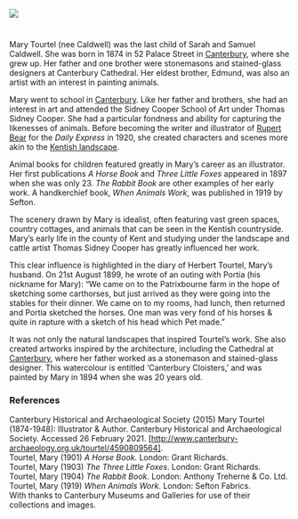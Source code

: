 <a href="https://beta.kent-maps.online"><img src="https://beta.kent-maps.online/juncture/ve-button.png"></a>

<param ve-config title="Mary Tourtel (1874-1948)" author="Grace Conium" layout="vtl" banner="https://raw.githubusercontent.com/kent-map/images/main/banners/19c.jpg">

<param ve-entity eid="Q29303" aliases="Canterbury">
<param ve-entity eid="Q7148079" aliases="Patrixbourne">

#

Mary Tourtel (nee Caldwell) was the last child of Sarah and Samuel Caldwell. She was born in 1874 in 52 Palace Street in [Canterbury](/19c/19c-canterbury), where she grew up. Her father and one brother were stonemasons and stained-glass designers at Canterbury Cathedral. Her eldest brother, Edmund, was also an artist with an interest in painting animals.
<param ve-image url="https://raw.githubusercontent.com/kent-map/images/main/20c/Tourtel_cantmus.jpg" label="Mary Tourtel at her home in Palace Street, Canterbury. Circa 1895." attribution="©Canterbury Museums and Galleries"> 
<param ve-map center="Q29303" zoom="8">

Mary went to school in [Canterbury](/19c/19c-canterbury). Like her father and brothers, she had an interest in art and attended the Sidney Cooper School of Art under Thomas Sidney Cooper. She had a particular fondness and ability for capturing the likenesses of animals. Before becoming the writer and illustrator of [Rupert Bear](/20c/20c-rupert-bear) for the _Daily Express_ in 1920, she created characters and scenes more akin to the [Kentish landscape](/landscape/kentish-landscapes). 
<param ve-image url="https://raw.githubusercontent.com/kent-map/images/main/20c/Sidney_Cooper.jpg" label="The Sidney Cooper Gallery" attribution="© Martin Crowther"> 

Animal books for children featured greatly in Mary’s career as an illustrator. Her first publications _A Horse Book_ and _Three Little Foxes_ appeared in 1897 when she was only 23. _The Rabbit Book_ are other examples of her early work. A handkerchief book, _When Animals Work_, was published in 1919 by Sefton. 
<param ve-image url="https://raw.githubusercontent.com/kent-map/images/main/20c/Tourtel_cantmus__4.jpg" label="©Canterbury Museums and Galleries. Three Little Foxes."> 

The scenery drawn by Mary is idealist, often featuring vast green spaces, country cottages, and animals that can be seen in the Kentish countryside. Mary’s early life in the county of Kent and studying under the landscape and cattle artist Thomas Sidney Cooper has greatly influenced her work. 
<param ve-image url="https://raw.githubusercontent.com/kent-map/images/main/20c/Tourtel_cantmus__3.jpg" label="Gentleness from ‘Horses at Work’" attribution="©Canterbury Museums and Galleries"> 

This clear influence is highlighted in the diary of Herbert Tourtel, Mary’s husband. On 21st August 1899, he wrote of an outing with Portia (his nickname for Mary): “We came on to the Patrixbourne farm in the hope of sketching some carthorses, but just arrived as they were going into the stables for their dinner. We came on to my rooms, had lunch, then returned and Portia sketched the horses. One man was very fond of his horses & quite in rapture with a sketch of his head which Pet made.”
<param ve-image url="https://raw.githubusercontent.com/kent-map/images/main/20c/Tourtel_cantmus__2.jpg" label="Kicking from ‘Horses at Work’" attribution="©Canterbury Museums and Galleries"> 

It was not only the natural landscapes that inspired Tourtel’s work. She also created artworks inspired by the architecture, including the Cathedral at [Canterbury](/19c/19c-canterbury), where her father worked as a stonemason and stained-glass designer. This watercolour is entitled ‘Canterbury Cloisters,’ and was painted by Mary in 1894 when she was 20 years old. 
<param ve-image url="https://raw.githubusercontent.com/kent-map/images/main/20c/Tourtel_cantmus__5.jpg" label="Canterbury Cloisters" attribution="©Canterbury Museums and Galleries"> 
 
### References

Canterbury Historical and Archaeological Society (2015) Mary Tourtel (1874-1948): Illustrator & Author. Canterbury Historical and Archaeological Society. Accessed 26 February 2021. [http://www.canterbury-archaeology.org.uk/tourtel/4590809564].    
Tourtel, Mary (1901) _A Horse Book._ London: Grant Richards.   
Tourtel, Mary (1903) _The Three Little Foxes_. London: Grant Richards.   
Tourtel, Mary (1904) _The Rabbit Book_. London: Anthony Treherne & Co. Ltd.   
Tourtel, Mary (1919) _When Animals Work_. London: Sefton Fabrics.    
With thanks to Canterbury Museums and Galleries for use of their collections and images.   
<param ve-image url="https://raw.githubusercontent.com/kent-map/images/main/20c/Tourtel_grave.jpg" label="© Martin Crowther"> 


